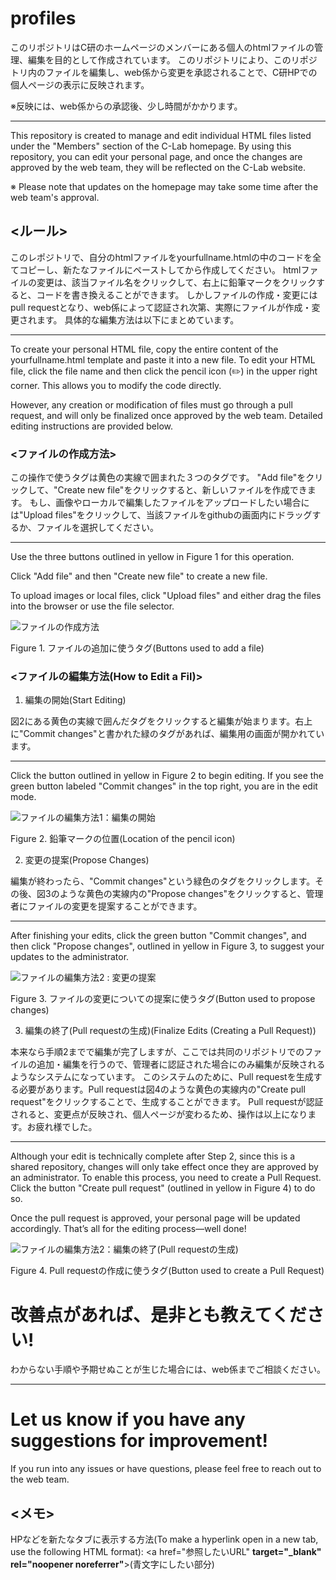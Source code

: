 # profiles
このリポジトリはC研のホームページのメンバーにある個人のhtmlファイルの管理、編集を目的として作成されています。
このリポジトリにより、このリポジトリ内のファイルを編集し、web係から変更を承認されることで、C研HPでの個人ページの表示に反映されます。

※反映には、web係からの承認後、少し時間がかかります。

---------------------------------------------------------

<!--Editing and Sharing Profiles(プロファイルの編集と共有)-->
This repository is created to manage and edit individual HTML files listed under the "Members" section of the C-Lab homepage.
By using this repository, you can edit your personal page, and once the changes are approved by the web team, they will be reflected on the C-Lab website.

※ Please note that updates on the homepage may take some time after the web team's approval.


## <ルール>
このレポジトリで、自分のhtmlファイルをyourfullname.htmlの中のコードを全てコピーし、新たなファイルにペーストしてから作成してください。
htmlファイルの変更は、該当ファイル名をクリックして、右上に鉛筆マークをクリックすると、コードを書き換えることができます。
しかしファイルの作成・変更にはpull requestとなり、web係によって認証され次第、実際にファイルが作成・変更されます。
具体的な編集方法は以下にまとめています。

---------------------------------------------------------

To create your personal HTML file, copy the entire content of the yourfullname.html template and paste it into a new file.
To edit your HTML file, click the file name and then click the pencil icon (✏️) in the upper right corner. This allows you to modify the code directly.

However, any creation or modification of files must go through a pull request, and will only be finalized once approved by the web team.
Detailed editing instructions are provided below.


### <ファイルの作成方法>
この操作で使うタグは黄色の実線で囲まれた３つのタグです。
"Add file"をクリックして、"Create new file"をクリックすると、新しいファイルを作成できます。
もし、画像やローカルで編集したファイルをアップロードしたい場合には"Upload files"をクリックして、当該ファイルをgithubの画面内にドラッグするか、ファイルを選択してください。

---------------------------------------------------------

Use the three buttons outlined in yellow in Figure 1 for this operation.

Click "Add file" and then "Create new file" to create a new file.

To upload images or local files, click "Upload files" and either drag the files into the browser or use the file selector.


![ファイルの作成方法](img/for_description/add_files.png)

Figure 1. ファイルの追加に使うタグ(Buttons used to add a file)

### <ファイルの編集方法(How to Edit a Fil)>
1. 編集の開始(Start Editing)

図2にある黄色の実線で囲んだタグをクリックすると編集が始まります。右上に"Commit changes"と書かれた緑のタグがあれば、編集用の画面が開かれています。

---------------------------------------------------------

Click the button outlined in yellow in Figure 2 to begin editing.
If you see the green button labeled "Commit changes" in the top right, you are in the edit mode.

![ファイルの編集方法1：編集の開始](img/for_description/editing_files.png)

Figure 2. 鉛筆マークの位置(Location of the pencil icon)


2. 変更の提案(Propose Changes)

編集が終わったら、"Commit changes"という緑色のタグをクリックします。その後、図3のような黄色の実線内の"Propose changes"をクリックすると、管理者にファイルの変更を提案することができます。
<!--そして上の小さなセルには、どのファイルを編集したか(例：Update _yourname_.html)を記入してください。-->

---------------------------------------------------------
After finishing your edits, click the green button "Commit changes", and then click "Propose changes", outlined in yellow in Figure 3, to suggest your updates to the administrator.

![ファイルの編集方法2 : 変更の提案](img/for_description/proposing_changes.png)

Figure 3. ファイルの変更についての提案に使うタグ(Button used to propose changes)


3. 編集の終了(Pull requestの生成)(Finalize Edits (Creating a Pull Request))

本来なら手順2までで編集が完了しますが、ここでは共同のリポジトリでのファイルの追加・編集を行うので、管理者に認証された場合にのみ編集が反映されるようなシステムになっています。
このシステムのために、Pull requestを生成する必要があります。Pull requestは図4のような黄色の実線内の"Create pull request"をクリックすることで、生成することができます。
Pull requestが認証されると、変更点が反映され、個人ページが変わるため、操作は以上になります。お疲れ様でした。

---------------------------------------------------------

Although your edit is technically complete after Step 2, since this is a shared repository, changes will only take effect once they are approved by an administrator.
To enable this process, you need to create a Pull Request. Click the button "Create pull request" (outlined in yellow in Figure 4) to do so.

Once the pull request is approved, your personal page will be updated accordingly.
That’s all for the editing process—well done!

![ファイルの編集方法2：編集の終了(Pull requestの生成)](img/for_description/create_PR.png)

Figure 4. Pull requestの作成に使うタグ(Button used to create a Pull Request)
<!--![Pull requestの承認]()-->
# 改善点があれば、是非とも教えてください!

わからない手順や予期せぬことが生じた場合には、web係までご相談ください。

---------------------------------------------------------

# Let us know if you have any suggestions for improvement!
If you run into any issues or have questions, please feel free to reach out to the web team.

## <メモ>
HPなどを新たなタブに表示する方法(To make a hyperlink open in a new tab, use the following HTML format): <a href="参照したいURL" **target="_blank" rel="noopener noreferrer"**>(青文字にしたい部分)</a>
